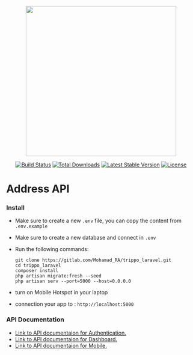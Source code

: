 <p align="center"><a href="https://laravel.com" target="_blank"><img src="https://raw.githubusercontent.com/laravel/art/master/logo-lockup/5%20SVG/2%20CMYK/1%20Full%20Color/laravel-logolockup-cmyk-red.svg" width="400"></a></p>

<p align="center">
<a href="https://travis-ci.org/laravel/framework"><img src="https://travis-ci.org/laravel/framework.svg" alt="Build Status"></a>
<a href="https://packagist.org/packages/laravel/framework"><img src="https://img.shields.io/packagist/dt/laravel/framework" alt="Total Downloads"></a>
<a href="https://packagist.org/packages/laravel/framework"><img src="https://img.shields.io/packagist/v/laravel/framework" alt="Latest Stable Version"></a>
<a href="https://packagist.org/packages/laravel/framework"><img src="https://img.shields.io/packagist/l/laravel/framework" alt="License"></a>
</p>

# Address API

### Install
*  Make sure to create a new `.env` file, you can copy the content from `.env.example `
*  Make sure to create a new database and connect in `.env`
*  Run the following commands:
    ```shell script
    git clone https://gitlab.com/Mohamad_RA/trippo_laravel.git
    cd trippo_laravel
    composer install
    php artisan migrate:fresh --seed
    php artisan serv --port=5000 --host=0.0.0.0
    ```

*  turn on Mobile Hotspot in your laptop 
*  connection your app to : `http://localhost:5000`

### API Documentation
* [Link to API documentaion for Authentication.](http://localhost:5000/api/docs/auth)
* [Link to API documentaion for Dashboard.](http://localhost:5000/api/docs/dashboard)
* [Link to API documentaion for Mobile.](http://localhost:5000/api/docs/mobile)


